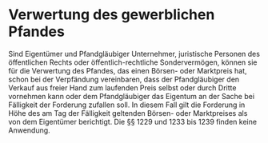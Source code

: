 # Verwertung des gewerblichen Pfandes

Sind Eigentümer und Pfandgläubiger Unternehmer, juristische Personen des öffentlichen Rechts oder öffentlich-rechtliche Sondervermögen, können sie für die Verwertung des Pfandes, das einen Börsen- oder Marktpreis hat, schon bei der Verpfändung vereinbaren, dass der Pfandgläubiger den Verkauf aus freier Hand zum laufenden Preis selbst oder durch Dritte vornehmen kann oder dem Pfandgläubiger das Eigentum an der Sache bei Fälligkeit der Forderung zufallen soll. In diesem Fall gilt die Forderung in Höhe des am Tag der Fälligkeit geltenden Börsen- oder Marktpreises als von dem Eigentümer berichtigt. Die §§ 1229 und 1233 bis 1239 finden keine Anwendung. 

